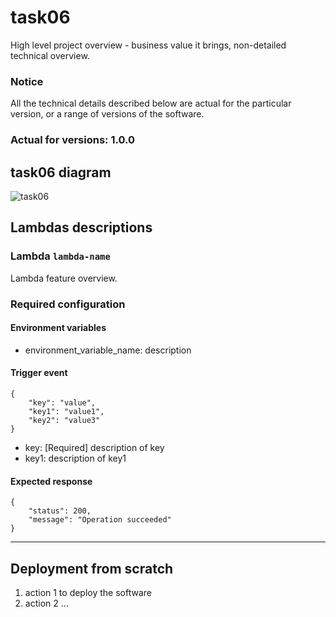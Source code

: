 # task06

High level project overview - business value it brings, non-detailed technical overview.

### Notice

All the technical details described below are actual for the particular
version, or a range of versions of the software.

### Actual for versions: 1.0.0

## task06 diagram

![task06](pics/task06_diagram.png)

## Lambdas descriptions

### Lambda `lambda-name`

Lambda feature overview.

### Required configuration

#### Environment variables

* environment_variable_name: description

#### Trigger event

```buildoutcfg
{
    "key": "value",
    "key1": "value1",
    "key2": "value3"
}
```

* key: [Required] description of key
* key1: description of key1

#### Expected response

```buildoutcfg
{
    "status": 200,
    "message": "Operation succeeded"
}
```

---

## Deployment from scratch

1. action 1 to deploy the software
2. action 2
   ...

